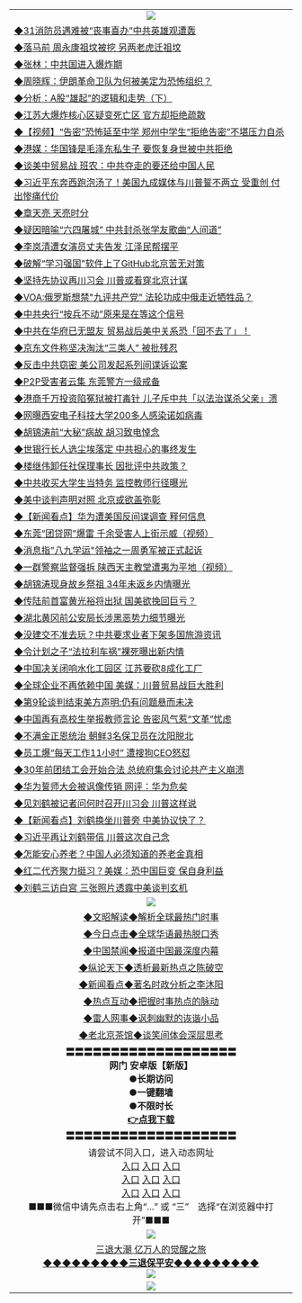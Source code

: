 <table>
  <tr>
    <td align=center><img src="https://github.com/gyhhx/image-upload/blob/master/yaowen.jpg" /></td>
  </tr>
  <tr>
<td align=left>
<a href="https://ctbtfdoocixoa.global.ssl.fastly.net/oo.aspx?name=c1027054&key=ofejcfaxcltk&from=gy">◆31消防员遇难被“丧事喜办”中共英雄观遭轰</a><br/></td>
  </tr>
  <tr>
<td align=left>
<a href="https://ctbtfdoocixoa.global.ssl.fastly.net/oo.aspx?name=c1027025&key=ofejcfaxcltk&from=gy">◆落马前 周永康祖坟被挖 另两老虎迁祖坟</a><br/></td>
 </tr>
  <tr>
<td align=left>
<a href="http://ctbtfdoocixoa.global.ssl.fastly.net/oo.aspx?name=c1027007&key=ofejcfaxcltk&from=gy">◆张林：中共国进入爆炸期</a><br/></td>
 </tr>
   <tr>
<td align=left>
<a href="http://ctbtfdoocixoa.global.ssl.fastly.net/oo.aspx?name=c1027048&key=ofejcfaxcltk&from=gy">◆周晓辉：伊朗革命卫队为何被美定为恐怖组织？</a><br/></td>
   </tr> 
  <tr>
<td align=left>
<a href="http://ctbtfdoocixoa.global.ssl.fastly.net/oo.aspx?name=c1026858&key=ofejcfaxcltk&from=gy">◆分析：A股“雄起”的逻辑和走势（下）</a><br/></td>
  </tr> 
 <tr>
<td align=left>
<a href="http://ctbtfdoocixoa.global.ssl.fastly.net/oo.aspx?name=c1027146&key=ofejcfaxcltk&from=gy">◆江苏大爆炸核心区疑变死亡区 官方却拒绝疏散</a><br/>
</td>
   </tr>
 <tr>
<td align=left>
<a href="http://ctbtfdoocixoa.global.ssl.fastly.net/oo.aspx?name=c1026971&key=ofejcfaxcltk&from=gy">◆【视频】“告密”恐怖延至中学 郑州中学生“拒绝告密”不堪压力自杀</a><br/>
</td>
   </tr>
 <tr>
<td align=left>
<a href="http://ctbtfdoocixoa.global.ssl.fastly.net/oo.aspx?name=c1026926&key=ofejcfaxcltk&from=gy">◆港媒：华国锋是毛泽东私生子 要恢复身世被中共拒绝</a><br/></td>
  </tr>
  <tr>
<td align=left>
<a href="http://ctbtfdoocixoa.global.ssl.fastly.net/oo.aspx?name=c1027011&key=ofejcfaxcltk&from=gy">◆谈美中贸易战 班农：中共夺走的要还给中国人民</a><br/></td>
 </tr>
   <tr>
<td align=left>
<a href="http://ctbtfdoocixoa.global.ssl.fastly.net/oo.aspx?name=c1026993&key=ofejcfaxcltk&from=gy">◆习近平东奔西跑泡汤了！美国九成媒体与川普誓不两立 受重创 付出惨痛代价</a><br/>
</td>
   </tr>
 <tr>
<td align=left>
<a href="http://ctbtfdoocixoa.global.ssl.fastly.net/oo.aspx?name=c1025998&key=ofejcfaxcltk&from=gy">◆章天亮 天亮时分</a><br/></td>
  </tr>
  <tr>
<td align=left>
<a href="http://ctbtfdoocixoa.global.ssl.fastly.net/oo.aspx?name=c1026992&key=ofejcfaxcltk&from=gy">◆疑因暗喻“六四屠城” 中共封杀张学友歌曲“人间道”</a><br/></td>
 </tr>
  <tr>
<td align=left>
<a href="http://ctbtfdoocixoa.global.ssl.fastly.net/oo.aspx?name=c1026978&key=ofejcfaxcltk&from=gy">◆李岚清遭女演员丈夫告发 江泽民帮摆平</a><br/></td>
 </tr>
   <tr>
<td align=left>
<a href="http://ctbtfdoocixoa.global.ssl.fastly.net/oo.aspx?name=c1027034&key=ofejcfaxcltk&from=gy">◆破解“学习强国”软件上了GitHub北京苦无对策</a><br/></td>
   </tr> 
  <tr>
<td align=left>
<a href="http://ctbtfdoocixoa.global.ssl.fastly.net/oo.aspx?name=c1027056&key=ofejcfaxcltk&from=gy">◆坚持先协议再川习会 川普或看穿北京计谋</a><br/></td>
  </tr> 
 <tr>
<td align=left>
<a href="http://ctbtfdoocixoa.global.ssl.fastly.net/oo.aspx?name=c1027013&key=ofejcfaxcltk&from=gy">◆VOA:俄罗斯想禁"九评共产党" 法轮功成中俄走近牺牲品？</a><br/>
</td>
   </tr>
 <tr>
<td align=left>
<a href="http://ctbtfdoocixoa.global.ssl.fastly.net/oo.aspx?name=c1027127&key=ofejcfaxcltk&from=gy">◆中共央行“按兵不动”原来是在等这个信号</a><br/>
</td>
   </tr>
 <tr>
<td align=left>
<a href="http://ctbtfdoocixoa.global.ssl.fastly.net/oo.aspx?name=c1027006&key=ofejcfaxcltk&from=gy">◆中共在华府已无盟友 贸易战后美中关系恐「回不去了」！</a><br/></td>
  </tr>
  <tr>
<td align=left>
<a href="http://ctbtfdoocixoa.global.ssl.fastly.net/oo.aspx?name=c1027038&key=ofejcfaxcltk&from=gy">◆京东文件称坚决淘汰“三类人” 被批残忍</a><br/></td>
 </tr>
   <tr>
<td align=left>
<a href="http://ctbtfdoocixoa.global.ssl.fastly.net/oo.aspx?name=c1027133&key=ofejcfaxcltk&from=gy">◆反击中共窃密 美公司发起系列间谍诉讼案</a><br/>
</td>
   </tr>
 <tr>
<td align=left>
<a href="http://ctbtfdoocixoa.global.ssl.fastly.net/oo.aspx?name=c1027100&key=ofejcfaxcltk&from=gy">◆P2P受害者云集 东莞警方一级戒备</a><br/>
</td>
   </tr>
<tr>
<td align=left>
<a href="https://ctbtfdoocixoa.global.ssl.fastly.net/oo.aspx?name=c1027010&key=ofejcfaxcltk&from=gy">◆港商千万投资陷冤狱被打毒针 儿子斥中共「以法治谋杀父亲」溃</a><br/>
</td>       
  <tr>
<td align=left>
<a href="https://ctbtfdoocixoa.global.ssl.fastly.net/oo.aspx?name=c1026736&key=ofejcfaxcltk&from=gy">◆网曝西安电子科技大学200多人感染诺如病毒</a><br/></td>
  </tr>
  <tr>
<td align=left>
<a href="https://ctbtfdoocixoa.global.ssl.fastly.net/oo.aspx?name=c1026769&key=ofejcfaxcltk&from=gy">◆胡锦涛前“大秘”病故 胡习致电悼念</a><br/></td>
 </tr>
  <tr>
<td align=left>
<a href="http://ctbtfdoocixoa.global.ssl.fastly.net/oo.aspx?name=c1026519&key=ofejcfaxcltk&from=gy">◆世银行长人选尘埃落定 中共担心的事终发生</a><br/></td>
 </tr>
   <tr>
<td align=left>
<a href="http://ctbtfdoocixoa.global.ssl.fastly.net/oo.aspx?name=c1026242&key=ofejcfaxcltk&from=gy">◆楼继伟卸任社保理事长 因批评中共政策？</a><br/></td>
   </tr> 
  <tr>
<td align=left>
<a href="http://ctbtfdoocixoa.global.ssl.fastly.net/oo.aspx?name=c1026743&key=ofejcfaxcltk&from=gy">◆中共收买大学生当特务 监控教师行径曝光</a><br/></td>
  </tr> 
 <tr>
<td align=left>
<a href="http://ctbtfdoocixoa.global.ssl.fastly.net/oo.aspx?name=c1026782&key=ofejcfaxcltk&from=gy">◆美中谈判声明对照 北京或欲盖弥彰</a><br/>
</td>
   </tr>
 <tr>
<td align=left>
<a href="http://ctbtfdoocixoa.global.ssl.fastly.net/oo.aspx?name=c1026779&key=ofejcfaxcltk&from=gy">◆【新闻看点】华为遭美国反间谍调查 释何信息</a><br/>
</td>
   </tr>
 <tr>
<td align=left>
<a href="http://ctbtfdoocixoa.global.ssl.fastly.net/oo.aspx?name=c1026729&key=ofejcfaxcltk&from=gy">◆东莞“团贷网”爆雷 千余受害人上街示威（视频）</a><br/></td>
  </tr>
  <tr>
<td align=left>
<a href="http://ctbtfdoocixoa.global.ssl.fastly.net/oo.aspx?name=c1026707&key=ofejcfaxcltk&from=gy">◆消息指"八九学运"领袖之一周勇军被正式起诉</a><br/></td>
 </tr>
   <tr>
<td align=left>
<a href="http://ctbtfdoocixoa.global.ssl.fastly.net/oo.aspx?name=c1026730&key=ofejcfaxcltk&from=gy">◆一群警察监督强拆 陕西天主教堂遭夷为平地（视频）</a><br/>
</td>
   </tr>
 <tr>
<td align=left>
<a href="http://ctbtfdoocixoa.global.ssl.fastly.net/oo.aspx?name=c1026696&key=ofejcfaxcltk&from=gy">◆胡锦涛现身故乡祭祖 34年未返乡内情曝光</a><br/></td>
  </tr>
  <tr>
<td align=left>
<a href="http://ctbtfdoocixoa.global.ssl.fastly.net/oo.aspx?name=c1026783&key=ofejcfaxcltk&from=gy">◆传陆前首富黄光裕将出狱 国美欲挽回巨亏？</a><br/></td>
 </tr>
  <tr>
<td align=left>
<a href="http://ctbtfdoocixoa.global.ssl.fastly.net/oo.aspx?name=c1026787&key=ofejcfaxcltk&from=gy">◆湖北黄冈前公安局长涉黑恶势力细节曝光</a><br/></td>
 </tr>
   <tr>
<td align=left>
<a href="http://ctbtfdoocixoa.global.ssl.fastly.net/oo.aspx?name=c1026458&key=ofejcfaxcltk&from=gy">◆没建交不准去玩？中共要求业者下架多国旅游资讯</a><br/></td>
   </tr> 
  <tr>
<td align=left>
<a href="http://ctbtfdoocixoa.global.ssl.fastly.net/oo.aspx?name=c1026509&key=ofejcfaxcltk&from=gy">◆令计划之子“法拉利车祸”裸死曝出新内情</a><br/></td>
  </tr> 
 <tr>
<td align=left>
<a href="http://ctbtfdoocixoa.global.ssl.fastly.net/oo.aspx?name=c1026747&key=ofejcfaxcltk&from=gy">◆中国决关闭响水化工园区 江苏要砍8成化工厂</a><br/>
</td>
   </tr>
 <tr>
<td align=left>
<a href="http://ctbtfdoocixoa.global.ssl.fastly.net/oo.aspx?name=c10267453&key=ofejcfaxcltk&from=gy">◆全球企业不再依赖中国 美媒：川普贸易战巨大胜利</a><br/>
</td>
   </tr>
 <tr>
<td align=left>
<a href="http://ctbtfdoocixoa.global.ssl.fastly.net/oo.aspx?name=c1026749&key=ofejcfaxcltk&from=gy">◆第9轮谈判结束美方声明:仍有问题悬而未决</a><br/></td>
  </tr>
  <tr>
<td align=left>
<a href="http://ctbtfdoocixoa.global.ssl.fastly.net/oo.aspx?name=c1026708&key=ofejcfaxcltk&from=gy">◆中国再有高校生举报教师言论 告密风气惹“文革”忧虑</a><br/></td>
 </tr>
   <tr>
<td align=left>
<a href="http://ctbtfdoocixoa.global.ssl.fastly.net/oo.aspx?name=c1026695&key=ofejcfaxcltk&from=gy">◆不满金正恩统治 朝鲜3名保卫员在沈阳脱北</a><br/>
</td>
   </tr>
 <tr>
<td align=left>
<a href="http://ctbtfdoocixoa.global.ssl.fastly.net/oo.aspx?name=c1026753&key=ofejcfaxcltk&from=gy">◆员工爆“每天工作11小时” 遭搜狗CEO怒怼</a><br/>
</td>
   </tr>
<tr>
<td align=left>
<a href="https://ctbtfdoocixoa.global.ssl.fastly.net/oo.aspx?name=c1026751&key=ofejcfaxcltk&from=gy">◆30年前团结工会开始合法 总统府集会讨论共产主义崩溃</a><br/>
</td>       
  <tr>
<td align=left>
<a href="https://ctbtfdoocixoa.global.ssl.fastly.net/oo.aspx?name=c1026491&key=ofejcfaxcltk&from=gy">◆华为誓师大会被讽像传销 网评：华为危矣</a><br/></td>
  </tr>
  <tr>
<td align=left>
<a href="https://ctbtfdoocixoa.global.ssl.fastly.net/oo.aspx?name=c1026452&key=ofejcfaxcltk&from=gy">◆见刘鹤被记者问何时召开川习会 川普这样说</a><br/></td>
 </tr>
  <tr>
<td align=left>
<a href="http://ctbtfdoocixoa.global.ssl.fastly.net/oo.aspx?name=c1026484&key=ofejcfaxcltk&from=gy">◆【新闻看点】刘鹤换坐川普旁 中美协议快了？</a><br/></td>
 </tr>
   <tr>
<td align=left>
<a href="http://ctbtfdoocixoa.global.ssl.fastly.net/oo.aspx?name=c1026242&key=ofejcfaxcltk&from=gy">◆习近平再让刘鹤带信 川普这次自己念</a><br/></td>
   </tr> 
  <tr>
<td align=left>
<a href="http://ctbtfdoocixoa.global.ssl.fastly.net/oo.aspx?name=c1026543&key=ofejcfaxcltk&from=gy">◆怎能安心养老？中国人必须知道的养老金真相</a><br/></td>
  </tr> 
 <tr>
<td align=left>
<a href="http://ctbtfdoocixoa.global.ssl.fastly.net/oo.aspx?name=c1026533&key=ofejcfaxcltk&from=gy">◆红二代齐聚力挺习？美媒：恐中国巨变 保自身利益</a><br/>
</td>
   </tr>
 <tr>
<td align=left>
<a href="http://ctbtfdoocixoa.global.ssl.fastly.net/oo.aspx?name=c1026066&key=ofejcfaxcltk&from=gy">◆刘鹤三访白宫 三张照片透露中美谈判玄机</a><br/>
</td>
   </tr>
 <tr>
    <td align=center><img src="https://github.com/gyhhx/image-upload/blob/master/ogate-c.JPG" /></td>
  </tr>
  <tr>
   <td align=center>
<a href="http://ctbtfdoocixoa.global.ssl.fastly.net/oo.aspx?name=c816857&key=ofejcfaxcltk&from=gy&tag=9973110">◆文昭解读◆解析全球最热门时事</a><br/>
    </td>
  </tr>
   <tr>
   <td align=center> 
<a href="http://ctbtfdoocixoa.global.ssl.fastly.net/oo.aspx?name=c816850&key=ofejcfaxcltk&from=gy&tag=9877">◆今日点击◆全球华语最热脱口秀</a><br/>
    </td>
  </tr>
  <tr>
  <td align=center>
<a href="http://ctbtfdoocixoa.global.ssl.fastly.net/oo.aspx?name=c816860&key=ofejcfaxcltk&from=gy&tag=99733110">◆中国禁闻◆报道中国最深度内幕</a><br/>
   </tr>
  <tr>
     <td align=center>
<a href="http://ctbtfdoocixoa.global.ssl.fastly.net/oo.aspx?name=c816855&key=ofejcfaxcltk&from=gy&tag=997110">◆纵论天下◆透析最新热点之陈破空</a><br/>
   </tr>
   <tr>
      <td align=center>
<a href="http://ctbtfdoocixoa.global.ssl.fastly.net/oo.aspx?name=c838308&key=ofejcfaxcltk&from=gy&tag=9973110">◆新闻看点◆著名时政分析之李沐阳</a><br/>
   </tr>
   <tr>
     <td align=center>
<a href="http://ctbtfdoocixoa.global.ssl.fastly.net/oo.aspx?name=c816852&key=ofejcfaxcltk&from=gy&tag=9733110">◆热点互动◆把握时事热点的脉动</a><br/>
   </tr>
   <tr>
      <td align=center>
<a href="http://ctbtfdoocixoa.global.ssl.fastly.net/oo.aspx?name=c816694&key=ofejcfaxcltk&from=gy&tag=93310">◆雷人网事◆讽刺幽默的诙谐小品</a><br/>
   </tr>
   <tr>
    <td align=center>
<a href="http://ctbtfdoocixoa.global.ssl.fastly.net/oo.aspx?name=c816650&key=ofejcfaxcltk&from=gy&tag=9973110">◆老北京茶馆◆谈笑间体会深层思考</a><br/>
   </tr>
  <tr>
    <td align=center>
 <b>〓〓〓〓〓〓〓〓〓〓〓〓〓〓〓〓〓〓〓<br/>网门 安卓版【新版】<br/> ●长期访问<br/> ●一键翻墙<br/>  ●不限时长<br/> 
 <a href="	https://share.weiyun.com/5XFXrAy">👉<b>点我下载</a><br/>〓〓〓〓〓〓〓〓〓〓〓〓〓〓〓〓〓〓〓<br/>
    </td>
    </tr>
   <tr>
    <td align=center>请尝试不同入口，进入动态网址<br/>
      <a href="https://s3.us-east-2.amazonaws.com/ogateo/show.htm">入口</a>
      <a href="https://s3.ca-central-1.amazonaws.com/ogatec/show.htm">入口</a>
      <a href="https://s3.ap-southeast-2.amazonaws.com/ogatey/show.htm">入口</a><br/>
      <a href="https://s3.ap-northeast-2.amazonaws.com/ogates/show.htm">入口</a>
      <a href="https://s3.eu-central-1.amazonaws.com/ogatef/show.htm">入口</a>
      <a href="https://s3.ap-south-1.amazonaws.com/ogatem/show.htm">入口</a><br/>
      <a href="https://s3-us-west-1.amazonaws.com/ogaten/show.htm">入口</a>
      <a href="https://s3.eu-west-2.amazonaws.com/ogatel/show.htm">入口</a>
      <a href="https://s3.ap-northeast-1.amazonaws.com/ogatet/show.htm">入口</a><br/>
      ■■■微信中请先点击右上角“...” 或 “三”　选择“在浏览器中打开”■■■<b><br/>
    </td>
  </tr>
  <tr>
    <td align=center><img src="https://github.com/gyhhx/image-upload/blob/master/3.jpg" /> </td>
</tr>
  <tr>  
  <td align=center>
  <a href="http://ctbtfdoocixoa.global.ssl.fastly.net/oo.aspx?name=c894205&key=ofejcfaxcltk&from=gy&tag=9973110">三退大潮 亿万人的觉醒之旅</a><br/>
      <a href="http://ctbtfdoocixoa.global.ssl.fastly.net/oo.aspx?name=ogQuit.aspx&key=ofejcfaxcltk&from=gy"><b>◆◆◆◆◆◆◆◆◆三退保平安◆◆◆◆◆◆◆◆◆<br/></a>
      <img src="https://github.com/gyhhx/image-upload/blob/master/3t.jpg" /><br/>
      </td>
  </tr>
   <tr>
    <td align=center><img src="https://raw.githubusercontent.com/oGate2/Up/master/oGate_640.jpg"/></td>
  </tr>
</table>


